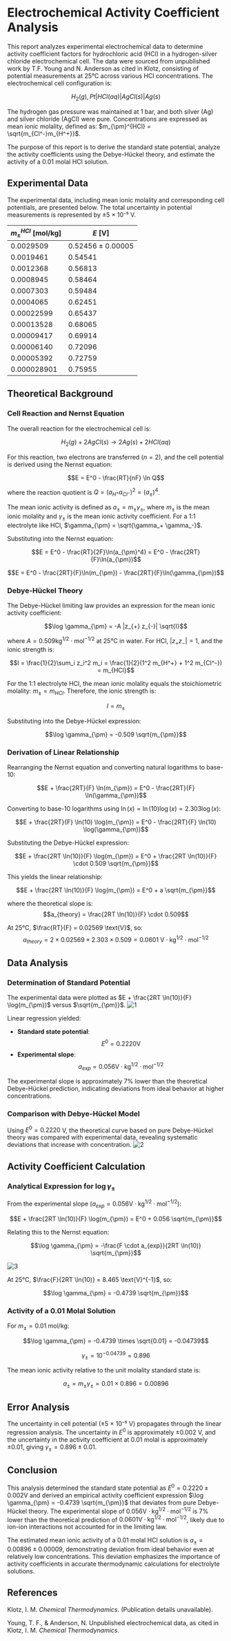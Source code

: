 # Electrochemical Activity Coefficient Analysis

This report analyzes experimental electrochemical data to determine activity coefficient factors for hydrochloric acid (HCl) in a hydrogen-silver chloride electrochemical cell. The data were sourced from unpublished work by T.F. Young and N. Anderson as cited in Klotz, consisting of potential measurements at 25°C across various HCl concentrations. The electrochemical cell configuration is:

$$H_{2}(g),Pt|HCl(aq)|AgCl(s)|Ag(s)$$

The hydrogen gas pressure was maintained at 1 bar, and both silver (Ag) and silver chloride (AgCl) were pure. Concentrations are expressed as mean ionic molality, defined as:
$m_{\pm}^{HCl} = \sqrt{m_{Cl^-}m_{H^+}}$.  

The purpose of this report is to derive the standard state potential, analyze the activity coefficients using the Debye-Hückel theory, and estimate the activity of a 0.01 molal HCl solution.

## Experimental Data

The experimental data, including mean ionic molality and corresponding cell potentials, are presented below. The total uncertainty in potential measurements is represented by ±5 × 10⁻⁵ V.

| $m_{\pm}^{HCl}$ [mol/kg] | $E$ [V] |
|------------------------|---------|
| 0.0029509 | 0.52456 ± 0.00005 |
| 0.0019461 | 0.54541 |
| 0.0012368 | 0.56813 |
| 0.0008945 | 0.58464 |
| 0.0007303 | 0.59484 |
| 0.0004065 | 0.62451 |
| 0.00022599 | 0.65437 |
| 0.00013528 | 0.68065 |
| 0.00009417 | 0.69914 |
| 0.00006140 | 0.72096 |
| 0.00005392 | 0.72759 |
| 0.000028901 | 0.75955 |

## Theoretical Background

### Cell Reaction and Nernst Equation

The overall reaction for the electrochemical cell is:

$$H_2(g) + 2AgCl(s) \to 2Ag(s) + 2HCl(aq)$$

For this reaction, two electrons are transferred ($n = 2$), and the cell potential is derived using the Nernst equation:

$$E = E^0 - \frac{RT}{nF} \ln Q$$

where the reaction quotient is $Q = (a_{H^+}a_{Cl^-})^2 = (a_{\pm})^4$.

The mean ionic activity is defined as $a_{\pm} = m_{\pm}\gamma_{\pm}$, where $m_{\pm}$ is the mean ionic molality and $\gamma_{\pm}$ is the mean ionic activity coefficient. For a 1:1 electrolyte like HCl, $\gamma_{\pm} = \sqrt{\gamma_+ \gamma_-}$.

Substituting into the Nernst equation:

$$E = E^0 - \frac{RT}{2F}\ln(a_{\pm}^4) = E^0 - \frac{2RT}{F}\ln(a_{\pm})$$

$$E = E^0 - \frac{2RT}{F}\ln(m_{\pm}) - \frac{2RT}{F}\ln(\gamma_{\pm})$$

### Debye-Hückel Theory

The Debye-Hückel limiting law provides an expression for the mean ionic activity coefficient:

$$\log \gamma_{\pm} = -A |z_{+} z_{-}| \sqrt{I}$$

where $A = 0.509 \text{kg}^{1/2} \cdot \text{mol}^{-1/2}$ at 25°C in water. For HCl, $|z_+ z_-| = 1$, and the ionic strength is:

$$I = \frac{1}{2}\sum_i z_i^2 m_i = \frac{1}{2}(1^2 m_{H^+} + 1^2 m_{Cl^-}) = m_{HCl}$$

For the 1:1 electrolyte HCl, the mean ionic molality equals the stoichiometric molality: $m_{\pm} = m_{HCl}$. Therefore, the ionic strength is:

$$I = m_{\pm}$$

Substituting into the Debye-Hückel expression:

$$\log \gamma_{\pm} = -0.509 \sqrt{m_{\pm}}$$

### Derivation of Linear Relationship

Rearranging the Nernst equation and converting natural logarithms to base-10:

$$E + \frac{2RT}{F} \ln(m_{\pm}) = E^0 - \frac{2RT}{F} \ln(\gamma_{\pm})$$

Converting to base-10 logarithms using $\ln(x) = \ln(10) \log(x) = 2.303 \log(x)$:

$$E + \frac{2RT}{F} \ln(10) \log(m_{\pm}) = E^0 - \frac{2RT}{F} \ln(10) \log(\gamma_{\pm})$$

Substituting the Debye-Hückel expression:

$$E + \frac{2RT \ln(10)}{F} \log(m_{\pm}) = E^0 + \frac{2RT \ln(10)}{F} \cdot 0.509 \sqrt{m_{\pm}}$$

This yields the linear relationship:

$$E + \frac{2RT \ln(10)}{F} \log(m_{\pm}) = E^0 + a \sqrt{m_{\pm}}$$

where the theoretical slope is:
$$a_{theory} = \frac{2RT \ln(10)}{F} \cdot 0.509$$

At 25°C, $\frac{RT}{F} = 0.02569 \text{V}$, so:
$$a_{theory} = 2 \times 0.02569 \times 2.303 \times 0.509 = 0.0601 \text{ V} \cdot \text{kg}^{1/2} \cdot \text{mol}^{-1/2}$$

## Data Analysis

### Determination of Standard Potential

The experimental data were plotted as $E + \frac{2RT \ln(10)}{F} \log(m_{\pm})$ versus $\sqrt{m_{\pm}}$. 
![1](https://github.com/user-attachments/assets/f612c83e-4c72-4163-acff-ab8566e576b4)

Linear regression yielded:

- **Standard state potential**: $$E^0 = 0.2220 \text{V}$$
- **Experimental slope**: $$a_{exp} = 0.056 \text{V}\cdot\text{kg}^{1/2}\cdot\text{mol}^{-1/2}$$

The experimental slope is approximately 7% lower than the theoretical Debye-Hückel prediction, indicating deviations from ideal behavior at higher concentrations.

### Comparison with Debye-Hückel Model

Using $E^0 = 0.2220$ V, the theoretical curve based on pure Debye-Hückel theory was compared with experimental data, revealing systematic deviations that increase with concentration.
![2](https://github.com/user-attachments/assets/9742fe1e-faec-4eaf-9cad-26d21ba12eeb)

## Activity Coefficient Calculation

### Analytical Expression for $\log \gamma_{\pm}$

From the experimental slope ($a_{exp} = 0.056 \text{V} \cdot \text{kg}^{1/2} \cdot \text{mol}^{-1/2}$):

$$E + \frac{2RT \ln(10)}{F} \log(m_{\pm}) = E^0 + 0.056 \sqrt{m_{\pm}}$$

Relating this to the Nernst equation:

$$\log \gamma_{\pm} = -\frac{F \cdot a_{exp}}{2RT \ln(10)} \sqrt{m_{\pm}}$$

![3](https://github.com/user-attachments/assets/388a7c43-cb18-407a-ad8a-85714d2b8de4)

At 25°C, $\frac{F}{2RT \ln(10)} = 8.465 \text{V}^{-1}$, so:

$$\log \gamma_{\pm} = -0.4739 \sqrt{m_{\pm}}$$

### Activity of a 0.01 Molal Solution

For $m_{\pm} = 0.01$ mol/kg:

$$\log \gamma_{\pm} = -0.4739 \times \sqrt{0.01} = -0.04739$$

$$\gamma_{\pm} = 10^{-0.04739} = 0.896$$

The mean ionic activity relative to the unit molality standard state is:

$$a_{\pm} = m_{\pm} \gamma_{\pm} = 0.01 \times 0.896 = 0.00896$$

## Error Analysis

The uncertainty in cell potential (±5 × 10⁻⁵ V) propagates through the linear regression analysis. The uncertainty in $E^0$ is approximately ±0.002 V, and the uncertainty in the activity coefficient at 0.01 molal is approximately ±0.01, giving $\gamma_{\pm} = 0.896 ± 0.01$.

## Conclusion

This analysis determined the standard state potential as $E^0 = 0.2220 ± 0.002 \text{V}$ and derived an empirical activity coefficient expression $\log \gamma_{\pm} = -0.4739 \sqrt{m_{\pm}}$ that deviates from pure Debye-Hückel theory. The experimental slope of $0.056 \text{V} \cdot \text{kg}^{1/2} \cdot \text{mol}^{-1/2}$ is 7% lower than the theoretical prediction of $0.0601 \text{V} \cdot \text{kg}^{1/2} \cdot \text{mol}^{-1/2}$, likely due to ion-ion interactions not accounted for in the limiting law.

The estimated mean ionic activity of a 0.01 molal HCl solution is $a_{\pm} = 0.00896 ± 0.00009$, demonstrating deviation from ideal behavior even at relatively low concentrations. This deviation emphasizes the importance of activity coefficients in accurate thermodynamic calculations for electrolyte solutions.

## References

Klotz, I. M. *Chemical Thermodynamics*. (Publication details unavailable).

Young, T. F., & Anderson, N. Unpublished electrochemical data, as cited in Klotz, I. M. *Chemical Thermodynamics*.
